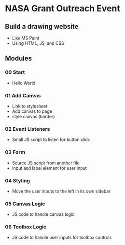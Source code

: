 # NASA Grant Outreach Event

## Build a drawing website
- Like MS Paint
- Using HTML, JS, and CSS

## Modules

### 00 Start
- Hello World

### 01 Add Canvas
- Link to stylesheet
- Add canvas to page
- style canvas (border)

### 02 Event Listeners
- Small JS script to listen for button click

### 03 Form
- Source JS script from another file
- Input and label element for user input

### 04 Styling
- Move the user inputs to the left in its own sidebar

### 05 Canvas Logic
- JS code to handle canvas logic


### 06 Toolbox Logic
- JS code to handle user inputs for toolbox controls

